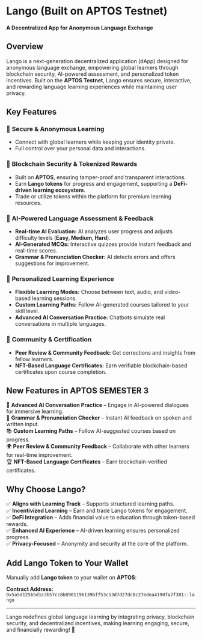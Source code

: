 # **Lango (Built on APTOS Testnet)**  
**A Decentralized App for Anonymous Language Exchange**  

## **Overview**  
Lango is a next-generation decentralized application (dApp) designed for anonymous language exchange, empowering global learners through blockchain security, AI-powered assessment, and personalized token incentives. Built on the **APTOS Testnet**, Lango ensures secure, interactive, and rewarding language learning experiences while maintaining user privacy.  

## **Key Features**  

### 🔹 **Secure & Anonymous Learning**  
- Connect with global learners while keeping your identity private.  
- Full control over your personal data and interactions.  

### 🔹 **Blockchain Security & Tokenized Rewards**  
- Built on **APTOS**, ensuring tamper-proof and transparent interactions.  
- Earn **Lango tokens** for progress and engagement, supporting a **DeFi-driven learning ecosystem**.  
- Trade or utilize tokens within the platform for premium learning resources.  

### 🔹 **AI-Powered Language Assessment & Feedback**  
- **Real-time AI Evaluation:** AI analyzes user progress and adjusts difficulty levels (**Easy, Medium, Hard**).  
- **AI-Generated MCQs:** Interactive quizzes provide instant feedback and real-time scores.  
- **Grammar & Pronunciation Checker:** AI detects errors and offers suggestions for improvement.  

### 🔹 **Personalized Learning Experience**  
- **Flexible Learning Modes:** Choose between text, audio, and video-based learning sessions.  
- **Custom Learning Paths:** Follow AI-generated courses tailored to your skill level.  
- **Advanced AI Conversation Practice:** Chatbots simulate real conversations in multiple languages.  

### 🔹 **Community & Certification**  
- **Peer Review & Community Feedback:** Get corrections and insights from fellow learners.  
- **NFT-Based Language Certificates:** Earn verifiable blockchain-based certificates upon course completion.  

## **New Features in APTOS SEMESTER 3**  
🚀 **Advanced AI Conversation Practice** – Engage in AI-powered dialogues for immersive learning.  
📢 **Grammar & Pronunciation Checker** – Instant AI feedback on spoken and written input.  
📚 **Custom Learning Paths** – Follow AI-suggested courses based on progress.  
🌍 **Peer Review & Community Feedback** – Collaborate with other learners for real-time improvement.  
🏆 **NFT-Based Language Certificates** – Earn blockchain-verified certificates.  

## **Why Choose Lango?**  
✅ **Aligns with Learning Track** – Supports structured learning paths.  
✅ **Incentivized Learning** – Earn and trade Lango tokens for engagement.  
✅ **DeFi Integration** – Adds financial value to education through token-based rewards.  
✅ **Enhanced AI Experience** – AI-driven learning ensures personalized progress.  
✅ **Privacy-Focused** – Anonymity and security at the core of the platform.  

## **Add Lango Token to Your Wallet**  
Manually add **Lango token** to your wallet on **APTOS**:  

**Contract Address:** `0x5a5d125b5d1c3b57cc8b0901196139bff53c53d7d27dc8c27edea4190fa7f381::lango`  

<!-- 🔗 **[Verify the Contract -> Verify Lango]**   -->

---

Lango redefines global language learning by integrating privacy, blockchain security, and decentralized incentives, making learning engaging, secure, and financially rewarding! 🚀
